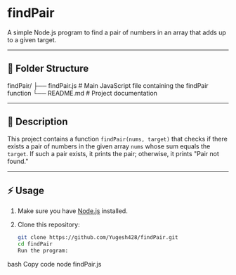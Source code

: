 # findPair

A simple Node.js program to find a pair of numbers in an array that adds up to a given target.

---

## 📁 Folder Structure

findPair/
├── findPair.js # Main JavaScript file containing the findPair function
└── README.md # Project documentation

---

## 📝 Description

This project contains a function `findPair(nums, target)` that checks if there exists a pair of numbers in the given array `nums` whose sum equals the `target`. If such a pair exists, it prints the pair; otherwise, it prints "Pair not found."

---

## ⚡ Usage

1. Make sure you have [Node.js](https://nodejs.org/) installed.

2. Clone this repository:
   ```bash
   git clone https://github.com/Yugesh428/findPair.git
   cd findPair
   Run the program:
   ```

bash
Copy code
node findPair.js
